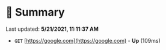 # 📖 Summary
Last updated: **5/21/2021, 11:11:37 AM**

- `GET` [https://google.com](https://google.com) - **Up** (109ms)
